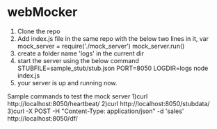 # webMocker
1) Clone the repo
2) Add index.js file in the same repo with the below two lines in it,
	var mock_server = require('./mock_server')
	mock_server.run()
3) create a folder name 'logs' in the current dir
4) start the server using the below command
	STUBFILE=sample_stub/stub.json PORT=8050 LOGDIR=logs node index.js
5) your server is up and running now.

Sample commands to test the mock server
1)curl http://localhost:8050/heartbeat/
2)curl http://localhost:8050/stubdata/
3)curl -X POST -H "Content-Type: application/json" -d 'sales' http://localhost:8050/df/ 
